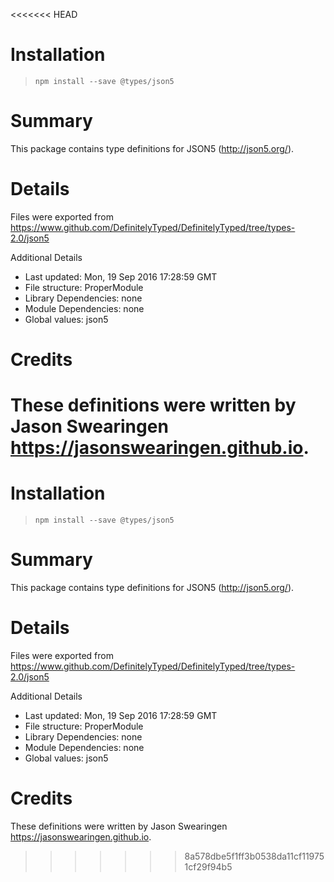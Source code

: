 <<<<<<< HEAD
# Installation
> `npm install --save @types/json5`

# Summary
This package contains type definitions for JSON5 (http://json5.org/).

# Details
Files were exported from https://www.github.com/DefinitelyTyped/DefinitelyTyped/tree/types-2.0/json5

Additional Details
 * Last updated: Mon, 19 Sep 2016 17:28:59 GMT
 * File structure: ProperModule
 * Library Dependencies: none
 * Module Dependencies: none
 * Global values: json5

# Credits
These definitions were written by Jason Swearingen <https://jasonswearingen.github.io>.
=======
# Installation
> `npm install --save @types/json5`

# Summary
This package contains type definitions for JSON5 (http://json5.org/).

# Details
Files were exported from https://www.github.com/DefinitelyTyped/DefinitelyTyped/tree/types-2.0/json5

Additional Details
 * Last updated: Mon, 19 Sep 2016 17:28:59 GMT
 * File structure: ProperModule
 * Library Dependencies: none
 * Module Dependencies: none
 * Global values: json5

# Credits
These definitions were written by Jason Swearingen <https://jasonswearingen.github.io>.
>>>>>>> 8a578dbe5f1ff3b0538da11cf119751cf29f94b5

